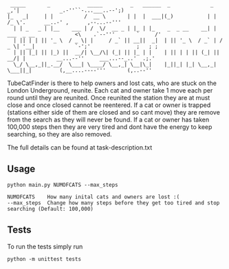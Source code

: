 ```
 _____       _            _____         _   ______  _             _                           _,'|             _.-''``-...___..--';)
|_   _|     | |          /  __ \       | |  |  ___|(_)           | |                         /_ \'.      __..-' ,      ,--...--'''
  | | _   _ | |__    ___ | /  \/  __ _ | |_ | |_    _  _ __    __| |  ___  _ __             <\    .`--'''       `     /'
  | || | | || '_ \  / _ \| |     / _` || __||  _|  | || '_ \  / _` | / _ \| '__|             `-';'               ;   ; ;
  | || |_| || |_) ||  __/| \__/\| (_| || |_ | |    | || | | || (_| ||  __/| |          __...--''     ___...--_..'  .;.'
  \_/ \__,_||_.__/  \___| \____/ \__,_| \__|\_|    |_||_| |_| \__,_| \___||_|         (,__....----'''       (,..--'' 
```

TubeCatFinder is there to help owners and lost cats, who are stuck on the London Underground, reunite.
Each cat and owner take 1 move each per round until they are reunited. Once reunited the station they are at must close and once closed cannot be reentered. If a cat or owner is trapped (stations either side of them are closed and so cant move) they are remove from the search as they will never be found. If a cat or owner has taken 100,000 steps then they are very tired and dont have the energy to keep searching, so they are also removed.

The full details can be found at task-description.txt

## Usage ##
```
python main.py NUMOFCATS --max_steps

NUMOFCATS    How many inital cats and owners are lost :( 
--max_steps  Change how many steps before they get too tired and stop searching (Default: 100,000)
```

## Tests ##
To run the tests simply run
```
python -m unittest tests
```